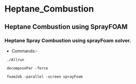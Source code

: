 # Heptane_Combustion
## Heptane Combustion using SprayFOAM

### Heptane Spray Combustion using sprayFoam solver.

+ Commands:-

```
 ./Allrun

 decomposePar -force

 foamJob -parallel -screen sprayFoam
 
```
